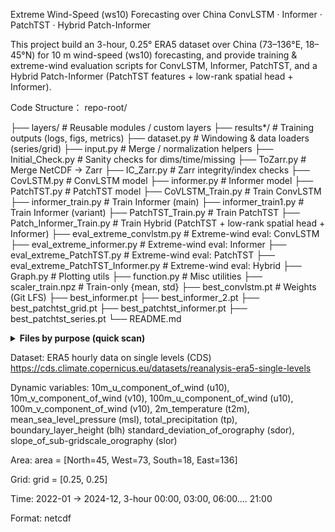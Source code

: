 Extreme Wind-Speed (ws10) Forecasting over China
ConvLSTM · Informer · PatchTST · Hybrid Patch-Informer

This project build an 3-hour, 0.25° ERA5 dataset over China (73–136°E, 18–45°N) for 10 m wind-speed (ws10) forecasting, and provide training & extreme-wind evaluation scripts 
for ConvLSTM, Informer, PatchTST, and a Hybrid Patch-Informer (PatchTST features + low-rank spatial head + Informer).

Code Structure：
repo-root/

├── layers/                         # Reusable modules / custom layers
├── results*/                       # Training outputs (logs, figs, metrics)
├── dataset.py                      # Windowing & data loaders (series/grid)
├── input.py                        # Merge / normalization helpers
├── Initial_Check.py                # Sanity checks for dims/time/missing
├── ToZarr.py                       # Merge NetCDF → Zarr
├── IC_Zarr.py                      # Zarr integrity/index checks
├── CovLSTM.py                      # ConvLSTM model
├── informer.py                     # Informer model
├── PatchTST.py                     # PatchTST model
├── CoVLSTM_Train.py                # Train ConvLSTM
├── informer_train.py               # Train Informer (main)
├── informer_train1.py              # Train Informer (variant)
├── PatchTST_Train.py               # Train PatchTST
├── Patch_Informer_Train.py         # Train Hybrid (PatchTST + low-rank spatial head + Informer)
├── eval_extreme_convlstm.py        # Extreme-wind eval: ConvLSTM
├── eval_extreme_informer.py        # Extreme-wind eval: Informer
├── eval_extreme_PatchTST.py        # Extreme-wind eval: PatchTST
├── eval_extreme_PatchTST_Informer.py # Extreme-wind eval: Hybrid
├── Graph.py                        # Plotting utils
├── function.py                     # Misc utilities
├── scaler_train.npz                # Train-only {mean, std}
├── best_convlstm.pt                # Weights (Git LFS)
├── best_informer.pt
├── best_informer_2.pt
├── best_patchtst_grid.pt
├── best_patchtst_informer.pt
├── best_patchtst_series.pt
└── README.md

<details> <summary><b>Files by purpose (quick scan)</b></summary>

Models

CovLSTM.py, informer.py, PatchTST.py

Training

CoVLSTM_Train.py, informer_train.py, informer_train1.py,
PatchTST_Train.py, Patch_Informer_Train.py

Evaluation

eval_extreme_convlstm.py, eval_extreme_informer.py,
eval_extreme_PatchTST.py, eval_extreme_PatchTST_Informer.py

Data & Preprocessing

dataset.py, input.py, ToZarr.py, IC_Zarr.py, Initial_Check.py,
scaler_train.npz

Utilities & Outputs

Graph.py, function.py, results*/

Weights (LFS)

best_*.pt (tracked with Git LFS)

</details>

Dataset: ERA5 hourly data on single levels (CDS)
https://cds.climate.copernicus.eu/datasets/reanalysis-era5-single-levels

Dynamic variables:
10m_u_component_of_wind (u10), 10m_v_component_of_wind (v10),
100m_u_component_of_wind (u10), 100m_v_component_of_wind (v10),
2m_temperature (t2m), mean_sea_level_pressure (msl),
total_precipitation (tp), boundary_layer_height (blh)
standard_deviation_of_orography (sdor), slope_of_sub-gridscale_orography (slor)

Area: area = [North=45, West=73, South=18, East=136]

Grid: grid = [0.25, 0.25]

Time: 2022-01 → 2024-12, 3-hour 00:00, 03:00, 06:00.... 21:00

Format: netcdf
